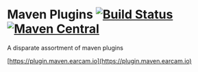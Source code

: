 # Maven Plugins [![Build Status](https://travis-ci.org/earcam/io.earcam.maven.plugin.svg?branch=master)](https://travis-ci.org/earcam/io.earcam.maven.plugin) [![Maven Central](https://maven-badges.herokuapp.com/maven-central/io.earcam.maven/io.earcam.maven.plugin/badge.svg)](https://maven-badges.herokuapp.com/maven-central/io.earcam.maven/io.earcam.maven.plugin)

A disparate assortment of maven plugins

[https://plugin.maven.earcam.io](https://plugin.maven.earcam.io)


